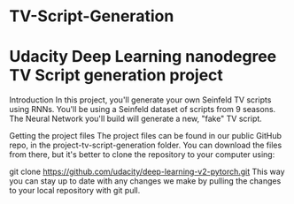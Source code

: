 # TV-Script-Generation
# Udacity Deep Learning nanodegree TV Script generation project

Introduction In this project, you'll generate your own Seinfeld TV scripts using RNNs. You'll be using a Seinfeld dataset of scripts from 9 seasons. The Neural Network you'll build will generate a new, "fake" TV script.

Getting the project files The project files can be found in our public GitHub repo, in the project-tv-script-generation folder. You can download the files from there, but it's better to clone the repository to your computer using:

git clone https://github.com/udacity/deep-learning-v2-pytorch.git This way you can stay up to date with any changes we make by pulling the changes to your local repository with git pull.
